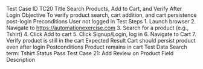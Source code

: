 Test Case ID			TC20
Title				Search Products, Add to Cart, and Verify After Login
Objective			To verify product search, cart addition, and cart 					persistence post-login
Preconditions			User not logged in
Test Steps			1. Launch browser
2. Navigate to https://automationexercise.com
3. Search for a product (e.g., Tshirt)
4. Click Add to cart
5. Click Signup/Login, log in
6. Navigate to Cart
7. Verify product is still in the cart
Expected Result		Cart should persist product even after login
Postconditions		Product remains in cart
Test Data			Search term: Tshirt
Status				Pass
Test Case 21: Add Review on Product
Field				Description